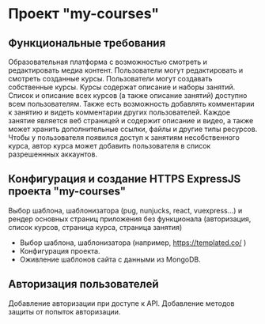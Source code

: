 # Проект "my-courses"
## Функциональные требования
Образовательная платформа с возможностью смотреть и редактировать медиа контент.
Пользователи могут редактировать и смотреть созданные курсы.
Пользователи могут создавать собственные курсы.
Курсы содержат описание и наборы занятий.
Список и описание всех курсов (а также описание занятий) доступно всем пользователям.
Также есть возможность добавлять комментарии к занятию и видеть комментарии других пользователей.
Каждое занятие является веб страницей и содержит описание и видео, а также может хранить дополнительные ссылки, файлы и другие типы ресурсов.
Чтобы у пользователя появился доступ к занятиям несобственного курса, автор курса может добавить пользователя в список разрешеннных аккаунтов.

## Конфигурация и создание HTTPS ExpressJS проекта "my-courses"
Выбор шаблона, шаблонизатора (pug, nunjucks, react, vuexpress...) и рендер основных страниц приложения без функционала
(авторизация, список курсов, страница курса, страница занятия)
* Выбор шаблона, шаблонизатора (например,  https://templated.co/ )
* Конфигурация проекта.
* Оживление шаблонов сайта с данными из MongoDB.

## Авторизация пользователей
Добавление авторизации при доступе к API.
Добавление методов защиты от попыток авторизации.
